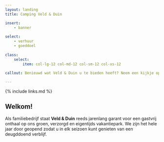 ```yaml
---
layout: landing
title: Camping Veld & Duin

insert:
    - banner
    
select:
    - verhuur
    - goeddoel
    
class:
    select:
        item: col-lg-12 col-md-12 col-sm-12 col-xs-12
        
callout: Benieuwd wat Veld & Duin u te bieden heeft? Neem een kijkje op onze site en ontdek de vakantieformule die het beste bij u past. Graag tot binnenkort!

---
```

{% include links.md %}

## Welkom!

Als familiebedrijf staat **Veld & Duin** reeds jarenlang garant voor een gastvrij onthaal op ons groen, verzorgd en eigentijds vakantiepark.
We zijn het hele jaar door geopend zodat u in elk seizoen kunt genieten van een deugddoend verblijf.
